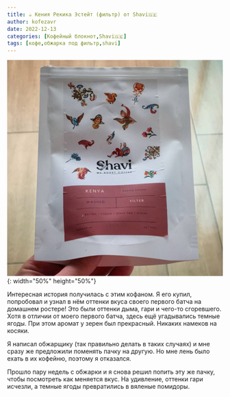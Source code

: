 ```yaml
---
title: ☕️ Кения Рекика Эстейт (фильтр) от Shavi🇬🇪
author: kofezavr
date: 2022-12-13
categories: [Кофейный блокнот,Shavi🇬🇪]
tags: [кофе,обжарка под фильтр,shavi]
--- 
```

![Кения Рекика Эстейт (фильтр) от Shavi🇬🇪](/assets/img/posts/22/12/kenia-rekika-estate.jpg){: width="50%" height="50%"}

Интересная история получилась с этим кофаном. Я его купил, попробовал и узнал в нём оттенки вкуса своего первого батча на домашнем ростере! Это были оттенки дыма, гари и чего-то сгоревшего. Хотя в отличии от моего первого батча, здесь ещё угадывались темные ягоды. При этом аромат у зерен был прекрасный. Никаких намеков на косяки.

Я написал обжарщику (так правильно делать в таких случаях) и мне сразу же предложили поменять пачку на другую. Но мне лень было ехать в их кофейню, поэтому я отказался. 

Прошло пару недель с обжарки и я снова решил попить эту же пачку, чтобы посмотреть как меняется вкус. На удивление, оттенки гари исчезли, а темные ягоды превратились в вяленые помидоры.